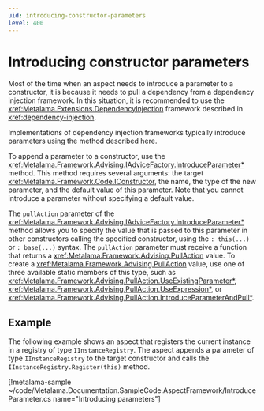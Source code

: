 ```yaml
---
uid: introducing-constructor-parameters
level: 400
---
```


# Introducing constructor parameters

Most of the time when an aspect needs to introduce a parameter to a constructor, it is because it needs to pull a dependency from a dependency injection framework. In this situation, it is recommended to use the <xref:Metalama.Extensions.DependencyInjection> framework described in <xref:dependency-injection>.

Implementations of dependency injection frameworks typically introduce parameters using the method described here.

To append a parameter to a constructor, use the <xref:Metalama.Framework.Advising.IAdviceFactory.IntroduceParameter*> method. This method requires several arguments: the target <xref:Metalama.Framework.Code.IConstructor>, the name, the type of the new parameter, and the default value of this parameter. Note that you cannot introduce a parameter without specifying a default value.

The `pullAction` parameter of the <xref:Metalama.Framework.Advising.IAdviceFactory.IntroduceParameter*> method allows you to specify the value that is passed to this parameter in other constructors calling the specified constructor, using the `: this(...)` or `: base(...)` syntax. The `pullAction` parameter must receive a function that returns a <xref:Metalama.Framework.Advising.PullAction> value. To create a <xref:Metalama.Framework.Advising.PullAction> value, use one of three available static members of this type, such as <xref:Metalama.Framework.Advising.PullAction.UseExistingParameter*>, <xref:Metalama.Framework.Advising.PullAction.UseExpression*>, or <xref:Metalama.Framework.Advising.PullAction.IntroduceParameterAndPull*>.

## Example

The following example shows an aspect that registers the current instance in a registry of type `IInstanceRegistry`. The aspect appends a parameter of type `IInstanceRegistry` to the target constructor and calls the `IInstanceRegistry.Register(this)` method.

[!metalama-sample ~/code/Metalama.Documentation.SampleCode.AspectFramework/IntroduceParameter.cs name="Introducing parameters"]
